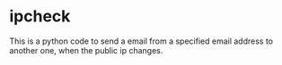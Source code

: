 # ipcheck

This is a python code to send a email from a specified email address to another one, when the public ip changes.
